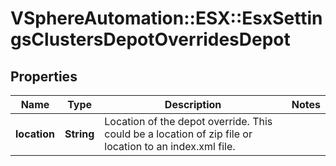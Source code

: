 # VSphereAutomation::ESX::EsxSettingsClustersDepotOverridesDepot

## Properties
Name | Type | Description | Notes
------------ | ------------- | ------------- | -------------
**location** | **String** | Location of the depot override. This could be a location of zip file or location to an index.xml file. | 


